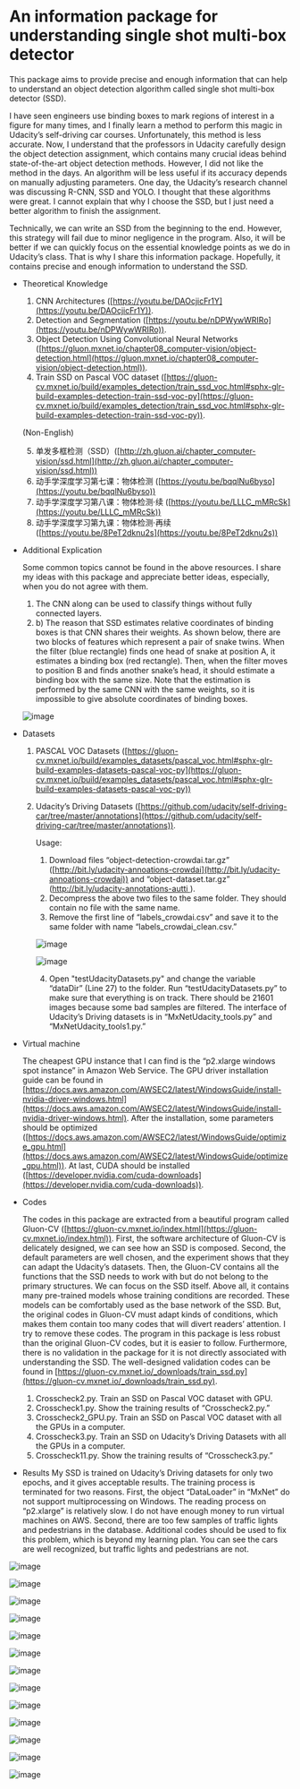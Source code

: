 # An information package for understanding single shot multi-box detector

This package aims to provide precise and enough information that can help to understand an object detection algorithm called single shot multi-box detector (SSD). 

I have seen engineers use binding boxes to mark regions of interest in a figure for many times, and I finally learn a method to perform this magic in Udacity’s self-driving car courses. Unfortunately, this method is less accurate. Now, I understand that the professors in Udacity carefully design the object detection assignment, which contains many crucial ideas behind state-of-the-art object detection methods. However, I did not like the method in the days. An algorithm will be less useful if its accuracy depends on manually adjusting parameters. One day, the Udacity’s research channel was discussing R-CNN, SSD and YOLO. I thought that these algorithms were great. I cannot explain that why I choose the SSD, but I just need a better algorithm to finish the assignment.   

Technically, we can write an SSD from the beginning to the end. However, this strategy will fail due to minor negligence in the program. Also, it will be better if we can quickly focus on the essential knowledge points as we do in Udacity’s class. That is why I share this information package. Hopefully, it contains precise and enough information to understand the SSD.

- Theoretical Knowledge
    1. CNN Architectures ([https://youtu.be/DAOcjicFr1Y](https://youtu.be/DAOcjicFr1Y)).
    2. Detection and Segmentation ([https://youtu.be/nDPWywWRIRo](https://youtu.be/nDPWywWRIRo)).
    3. Object Detection Using Convolutional Neural Networks ([https://gluon.mxnet.io/chapter08_computer-vision/object-detection.html](https://gluon.mxnet.io/chapter08_computer-vision/object-detection.html)).
    4. Train SSD on Pascal VOC dataset ([https://gluon-cv.mxnet.io/build/examples_detection/train_ssd_voc.html#sphx-glr-build-examples-detection-train-ssd-voc-py](https://gluon-cv.mxnet.io/build/examples_detection/train_ssd_voc.html#sphx-glr-build-examples-detection-train-ssd-voc-py)).

    (Non-English)
    
    5. 单发多框检测（SSD）([http://zh.gluon.ai/chapter_computer-vision/ssd.html](http://zh.gluon.ai/chapter_computer-vision/ssd.html))
    6. 动手学深度学习第七课：物体检测 ([https://youtu.be/bqqlNu6byso](https://youtu.be/bqqlNu6byso))
    7. 动手学深度学习第八课：物体检测·续 ([https://youtu.be/LLLC_mMRcSk](https://youtu.be/LLLC_mMRcSk))
    8. 动手学深度学习第九课：物体检测·再续 ([https://youtu.be/8PeT2dknu2s](https://youtu.be/8PeT2dknu2s))
- Additional Explication
    
    Some common topics cannot be found in the above resources. I share my ideas with this package and appreciate better ideas, especially, when you do not agree with them.
    1. The CNN along can be used to classify things without fully connected layers.
    2. b)	The reason that SSD estimates relative coordinates of binding boxes is that CNN shares their weights. As shown below, there are two blocks of features which represent a pair of snake twins. When the filter (blue rectangle) finds one head of snake at position A, it estimates a binding box (red rectangle). Then, when the filter moves to position B and finds another snake’s head, it should estimate a binding box with the same size. Note that the estimation is performed by the same CNN with the same weights, so it is impossible to give absolute coordinates of binding boxes. 
    
    ![image](DraftFigs/3.png)

- Datasets
    1. PASCAL VOC Datasets ([https://gluon-cv.mxnet.io/build/examples_datasets/pascal_voc.html#sphx-glr-build-examples-datasets-pascal-voc-py](https://gluon-cv.mxnet.io/build/examples_datasets/pascal_voc.html#sphx-glr-build-examples-datasets-pascal-voc-py))
    2. Udacity’s Driving Datasets ([https://github.com/udacity/self-driving-car/tree/master/annotations](https://github.com/udacity/self-driving-car/tree/master/annotations)).
        
        Usage:
        1. Download files “object-detection-crowdai.tar.gz” ([http://bit.ly/udacity-annoations-crowdai](http://bit.ly/udacity-annoations-crowdai)) and “object-dataset.tar.gz” ([http://bit.ly/udacity-annotations-autti ](http://bit.ly/udacity-annotations-autti )). 
        2. Decompress the above two files to the same folder. They should contain no file with the same name. 
        3. Remove the first line of “labels_crowdai.csv” and save it to the same folder with name “labels_crowdai_clean.csv.” 
        
        ![image](DraftFigs/1.png)

        ![image](DraftFigs/2.png)
        
        4. Open "testUdacityDatasets.py" and change the variable “dataDir” (Line 27) to the folder. Run “testUdacityDatasets.py” to make sure that everything is on track. There should be 21601 images because some bad samples are filtered. The interface of Udacity’s Driving datasets is in “MxNetUdacity_tools.py” and “MxNetUdacity_tools1.py.”
- Virtual machine
    
    The cheapest GPU instance that I can find is the “p2.xlarge windows spot instance” in Amazon Web Service. The GPU driver installation guide can be found in [https://docs.aws.amazon.com/AWSEC2/latest/WindowsGuide/install-nvidia-driver-windows.html](https://docs.aws.amazon.com/AWSEC2/latest/WindowsGuide/install-nvidia-driver-windows.html). After the installation, some parameters should be optimized ([https://docs.aws.amazon.com/AWSEC2/latest/WindowsGuide/optimize_gpu.html](https://docs.aws.amazon.com/AWSEC2/latest/WindowsGuide/optimize_gpu.html)). At last, CUDA should be installed ([https://developer.nvidia.com/cuda-downloads](https://developer.nvidia.com/cuda-downloads)). 
- Codes

    The codes in this package are extracted from a beautiful program called Gluon-CV ([https://gluon-cv.mxnet.io/index.html](https://gluon-cv.mxnet.io/index.html)). First, the software architecture of Gluon-CV is delicately designed, we can see how an SSD is composed. Second, the default parameters are well chosen, and the experiment shows that they can adapt the Udacity’s datasets. Then, the Gluon-CV contains all the functions that the SSD needs to work with but do not belong to the primary structures. We can focus on the SSD itself. Above all, it contains many pre-trained models whose training conditions are recorded. These models can be comfortably used as the base network of the SSD. But, the original codes in Gluon-CV must adapt kinds of conditions, which makes them contain too many codes that will divert readers’ attention. I try to remove these codes. The program in this package is less robust than the original Gluon-CV codes, but it is easier to follow. Furthermore, there is no validation in the package for it is not directly associated with understanding the SSD. The well-designed validation codes can be found in [https://gluon-cv.mxnet.io/_downloads/train_ssd.py](https://gluon-cv.mxnet.io/_downloads/train_ssd.py). 
    
    1. Crosscheck2.py. Train an SSD on Pascal VOC dataset with GPU.
    2. Crosscheck1.py. Show the training results of “Crosscheck2.py.”
    3. Crosscheck2_GPU.py. Train an SSD on Pascal VOC dataset with all the GPUs in a computer.
    4. Crosscheck3.py. Train an SSD on Udacity’s Driving Datasets with all the GPUs in a computer.
    5. Crosscheck11.py. Show the training results of “Crosscheck3.py.”
    
- Results
    My SSD is trained on Udacity’s Driving datasets for only two epochs, and it gives acceptable results. The training process is terminated for two reasons. First, the object “DataLoader” in “MxNet” do not support multiprocessing on Windows. The reading process on “p2.xlarge” is relatively slow. I do not have enough money to run virtual machines on AWS. Second, there are too few samples of traffic lights and pedestrians in the database. Additional codes should be used to fix this problem, which is beyond my learning plan. You can see the cars are well recognized, but traffic lights and pedestrians are not.

![image](Results/Figure_1.png)

![image](Results/Figure_2.png)

![image](Results/Figure_3.png)

![image](Results/Figure_4.png)

![image](Results/Figure_5.png)

![image](Results/Figure_6.png)

![image](Results/Figure_7.png)

![image](Results/Figure_8.png)

![image](Results/Figure_9B.png)

![image](Results/Figure_10B.png)

![image](Results/Figure_11.png)

![image](Results/Figure_12B.png)

![image](Results/Figure_14.png)
